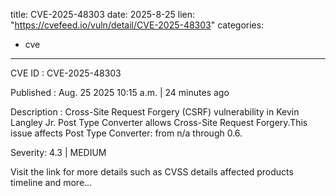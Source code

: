  
title: CVE-2025-48303
date: 2025-8-25
lien: "https://cvefeed.io/vuln/detail/CVE-2025-48303"
categories:
  - cve
---

CVE ID : CVE-2025-48303

Published :  Aug. 25
2025
10:15 a.m. | 24 minutes ago

Description : Cross-Site Request Forgery (CSRF) vulnerability in Kevin Langley Jr. Post Type Converter allows Cross-Site Request Forgery.This issue affects Post Type Converter: from n/a through 0.6.

Severity: 4.3 | MEDIUM

Visit the link for more details
such as CVSS details
affected products
timeline
and more...
